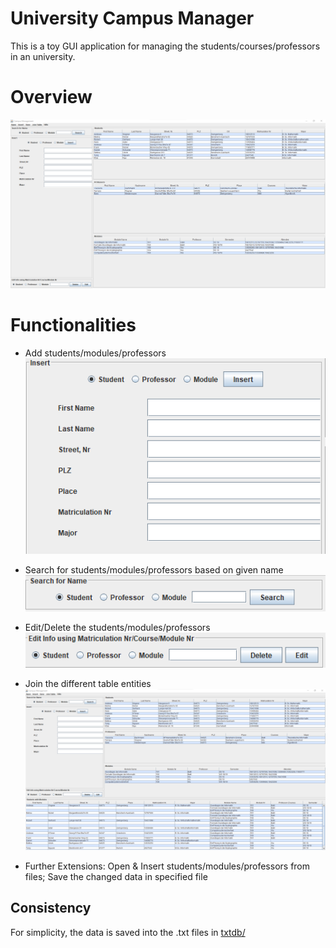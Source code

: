 # University Campus Manager
This is a toy GUI application for managing the students/courses/professors in an university. 


# Overview
![Overview](./demo/overview.png)


# Functionalities
- Add students/modules/professors 
![Add](./demo/add.png)

- Search for students/modules/professors based on given name
![Search](./demo/search.png)

- Edit/Delete the students/modules/professors
![Edit](./demo/edit.png)

- Join the different table entities
![Join](./demo/join.png)

- Further Extensions: Open & Insert students/modules/professors from files; Save the changed data in specified file


## Consistency
For simplicity, the data is saved into the .txt files in [txtdb/](./txtdb/)